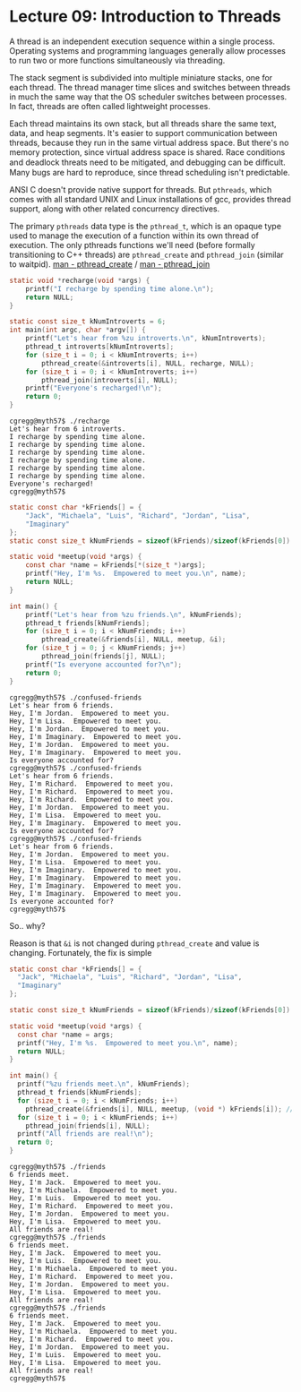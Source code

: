 # Lecture 09: Introduction to Threads

A thread is an independent execution sequence within a single process. Operating systems and programming languages generally allow processes to run two or more functions simultaneously via threading.

The stack segment is subdivided into multiple miniature stacks, one for each thread. The thread manager time slices and switches between threads in much the same way that the OS scheduler switches between processes. In fact, threads are often called lightweight processes.

Each thread maintains its own stack, but all threads share the same text, data, and heap segments. It's easier to support communication between threads, because they run in the same virtual address space. But there's no memory protection, since virtual address space is shared. Race conditions and deadlock threats need to be mitigated, and debugging can be diﬃcult. Many bugs are hard to reproduce, since thread scheduling isn't predictable.

ANSI C doesn't provide native support for threads. But `pthreads`, which comes with all standard UNIX and Linux installations of gcc, provides thread support, along with other related concurrency directives.

The primary `pthreads` data type is the `pthread_t`, which is an opaque type used to manage the execution of a function within its own thread of execution.
The only pthreads functions we'll need (before formally transitioning to C++ threads) are `pthread_create` and `pthread_join` (similar to waitpid). [man - pthread_create](https://man7.org/linux/man-pages/man3/pthread_create.3.html) / [man - pthread_join](https://man7.org/linux/man-pages/man3/pthread_join.3.html)

```c
static void *recharge(void *args) {
    printf("I recharge by spending time alone.\n");
    return NULL;
}

static const size_t kNumIntroverts = 6;
int main(int argc, char *argv[]) {
    printf("Let's hear from %zu introverts.\n", kNumIntroverts);
    pthread_t introverts[kNumIntroverts];
    for (size_t i = 0; i < kNumIntroverts; i++)
        pthread_create(&introverts[i], NULL, recharge, NULL);
    for (size_t i = 0; i < kNumIntroverts; i++)
        pthread_join(introverts[i], NULL);
    printf("Everyone's recharged!\n");
    return 0;
}
```
```console
cgregg@myth57$ ./recharge
Let's hear from 6 introverts.
I recharge by spending time alone.
I recharge by spending time alone.
I recharge by spending time alone.
I recharge by spending time alone.
I recharge by spending time alone.
I recharge by spending time alone.
Everyone's recharged!
cgregg@myth57$
```
```c
static const char *kFriends[] = {
    "Jack", "Michaela", "Luis", "Richard", "Jordan", "Lisa",
    "Imaginary"
};
static const size_t kNumFriends = sizeof(kFriends)/sizeof(kFriends[0]) - 1; // count excludes imaginary friend!

static void *meetup(void *args) {
    const char *name = kFriends[*(size_t *)args];
    printf("Hey, I'm %s.  Empowered to meet you.\n", name);
    return NULL;
}

int main() {
    printf("Let's hear from %zu friends.\n", kNumFriends);
    pthread_t friends[kNumFriends];
    for (size_t i = 0; i < kNumFriends; i++)
        pthread_create(&friends[i], NULL, meetup, &i);
    for (size_t j = 0; j < kNumFriends; j++)
        pthread_join(friends[j], NULL);
    printf("Is everyone accounted for?\n");
    return 0;
}
```
```console
cgregg@myth57$ ./confused-friends
Let's hear from 6 friends.
Hey, I'm Jordan.  Empowered to meet you.
Hey, I'm Lisa.  Empowered to meet you.
Hey, I'm Jordan.  Empowered to meet you.
Hey, I'm Imaginary.  Empowered to meet you.
Hey, I'm Jordan.  Empowered to meet you.
Hey, I'm Imaginary.  Empowered to meet you.
Is everyone accounted for?
cgregg@myth57$ ./confused-friends
Let's hear from 6 friends.
Hey, I'm Richard.  Empowered to meet you.
Hey, I'm Richard.  Empowered to meet you.
Hey, I'm Richard.  Empowered to meet you.
Hey, I'm Jordan.  Empowered to meet you.
Hey, I'm Lisa.  Empowered to meet you.
Hey, I'm Imaginary.  Empowered to meet you.
Is everyone accounted for?
cgregg@myth57$ ./confused-friends
Let's hear from 6 friends.
Hey, I'm Jordan.  Empowered to meet you.
Hey, I'm Lisa.  Empowered to meet you.
Hey, I'm Imaginary.  Empowered to meet you.
Hey, I'm Imaginary.  Empowered to meet you.
Hey, I'm Imaginary.  Empowered to meet you.
Hey, I'm Imaginary.  Empowered to meet you.
Is everyone accounted for?
cgregg@myth57$
```
So.. why?

Reason is that `&i` is not changed during `pthread_create` and value is changing. Fortunately, the fix is simple

```c
static const char *kFriends[] = {
  "Jack", "Michaela", "Luis", "Richard", "Jordan", "Lisa",
  "Imaginary"
};

static const size_t kNumFriends = sizeof(kFriends)/sizeof(kFriends[0]) - 1; // count excludes imaginary friend!

static void *meetup(void *args) {
  const char *name = args;
  printf("Hey, I'm %s.  Empowered to meet you.\n", name);
  return NULL;
}

int main() {
  printf("%zu friends meet.\n", kNumFriends);
  pthread_t friends[kNumFriends];
  for (size_t i = 0; i < kNumFriends; i++)
    pthread_create(&friends[i], NULL, meetup, (void *) kFriends[i]); // this line is different than before, too
  for (size_t i = 0; i < kNumFriends; i++)
    pthread_join(friends[i], NULL);
  printf("All friends are real!\n");
  return 0;
}
```
```console
cgregg@myth57$ ./friends
6 friends meet.
Hey, I'm Jack.  Empowered to meet you.
Hey, I'm Michaela.  Empowered to meet you.
Hey, I'm Luis.  Empowered to meet you.
Hey, I'm Richard.  Empowered to meet you.
Hey, I'm Jordan.  Empowered to meet you.
Hey, I'm Lisa.  Empowered to meet you.
All friends are real!
cgregg@myth57$ ./friends
6 friends meet.
Hey, I'm Jack.  Empowered to meet you.
Hey, I'm Luis.  Empowered to meet you.
Hey, I'm Michaela.  Empowered to meet you.
Hey, I'm Richard.  Empowered to meet you.
Hey, I'm Jordan.  Empowered to meet you.
Hey, I'm Lisa.  Empowered to meet you.
All friends are real!
cgregg@myth57$ ./friends
6 friends meet.
Hey, I'm Jack.  Empowered to meet you.
Hey, I'm Michaela.  Empowered to meet you.
Hey, I'm Richard.  Empowered to meet you.
Hey, I'm Jordan.  Empowered to meet you.
Hey, I'm Luis.  Empowered to meet you.
Hey, I'm Lisa.  Empowered to meet you.
All friends are real!
cgregg@myth57$
```